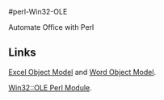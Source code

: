 #perl-Win32-OLE

Automate Office with Perl

## Links

[Excel Object Model](https://github.com/ReneNyffenegger/runVBAFilesInOffice/tree/master/Excel/ObjectModel) and
[Word Object Model](https://github.com/ReneNyffenegger/runVBAFilesInOffice/tree/master/Word/ObjectModel).

[Win32::OLE Perl Module](https://github.com/ReneNyffenegger/PerlModules/tree/master/Win32/OLE).
